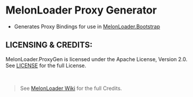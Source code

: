 # MelonLoader Proxy Generator
- Generates Proxy Bindings for use in [MelonLoader.Bootstrap](https://github.com/LavaGang/MelonLoader/tree/alpha-development/MelonLoader.Bootstrap)

## LICENSING & CREDITS:
MelonLoader.ProxyGen is licensed under the Apache License, Version 2.0. See [LICENSE](https://github.com/LavaGang/MelonLoader.ProxyGen/blob/master/LICENSE.md) for the full License.

<br>

> See [MelonLoader Wiki](https://melonwiki.xyz/#/credits) for the full Credits.